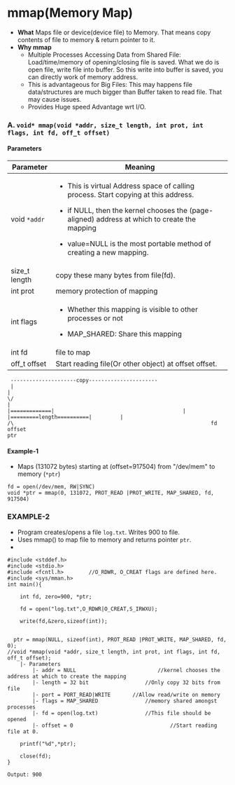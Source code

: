 # mmap(Memory Map)
- **What** Maps file or device(device file) to Memory. That means copy contents of file to memory & return pointer to it.
- **Why mmap**
	- Multiple Processes Accessing Data from Shared File: Load/time/memory of opening/closing file is saved. What we do is open file, write file into buffer. So this write into buffer is saved, you can directly work of memory address. 
	- This is advantageous for Big Files:    This may happens file data/structures are much bigger than Buffer taken to read file. That may cause issues.
	- Provides Huge speed Advantage wrt I/O.

### A. `void* mmap(void *addr, size_t length, int prot, int flags, int fd, off_t offset)`
#### Parameters
| Parameter | Meaning |
| --- | --- | 
| void `*addr` | <ul><li> This is virtual Address space of calling process. Start copying at this address.</li></ul> <ul><li>if NULL, then the kernel chooses the (page-aligned) address at which to create the mapping</li></ul> <ul><li>value=NULL is the most portable method of creating a new mapping.</li></ul> |
| size_t length | copy these many bytes from file(fd). |
| int prot | memory protection of mapping |
| int flags | <ul><li>Whether this mapping is visible to other processes or not</li></ul> <ul><li>MAP_SHARED: Share this mapping</li></ul> |
| int fd | file to map |
| off_t offset | Start reading file(Or other object) at offset offset. |
```
 ---------------------copy----------------------
 |																							|
\/																							|
|=============|											|			|=========length==========|			|
/\																 fd			offset
ptr
```

#### Example-1
- Maps (131072 bytes) starting at (offset=917504) from "/dev/mem" to memory (`*ptr`)
```
fd = open(/dev/mem, RW|SYNC)
void *ptr = mmap(0, 131072, PROT_READ |PROT_WRITE, MAP_SHARED, fd, 917504)
```

### EXAMPLE-2
- Program creates/opens a file `log.txt`. Writes 900 to file.
- Uses mmap() to map file to memory and returns pointer `ptr`.
- 
```
#include <stddef.h>
#include <stdio.h>
#include <fcntl.h>        //O_RDWR, O_CREAT flags are defined here.
#include <sys/mman.h>
int main(){

	int fd, zero=900, *ptr;

 	fd = open("log.txt",O_RDWR|O_CREAT,S_IRWXU);

	write(fd,&zero,sizeof(int));


  ptr = mmap(NULL, sizeof(int), PROT_READ |PROT_WRITE, MAP_SHARED, fd, 0);
//void *mmap(void *addr, size_t length, int prot, int flags, int fd, off_t offset);
	|- Parameters
		|- addr = NULL							//kernel chooses the address at which to create the mapping
		|- length = 32 bit					//Only copy 32 bits from file
		|- port = PORT_READ|WRITE		//Allow read/write on memory
		|- flags = MAP_SHARED				//memory shared amongst processes
		|- fd = open(log.txt)				//This file should be opened
		|- offset = 0								//Start reading file at 0.
		
	printf("%d",*ptr);
	
	close(fd);
}

Output: 900
```
